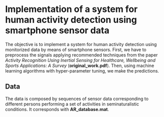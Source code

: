 # Implementation of a system for human activity detection using smartphone sensor data

The objective is to implement a system for human activity detection using monitorized data by means of smartphone sensors. First, we have to preprocess the signals applying recommended techniques from the paper *Activity Recognition Using Inertial Sensing for Healthcare, Wellbeing and Sports Applications: A Survey* (**original_work.pdf**). Then, using machine learning algorithms with hyper-parameter tuning, we make the predictions.

## Data

The data is composed by sequences of sensor data corresponding to different persons performing a set of activities in seminaturalistic conditions. It corresponds with **AR_database.mat**.
